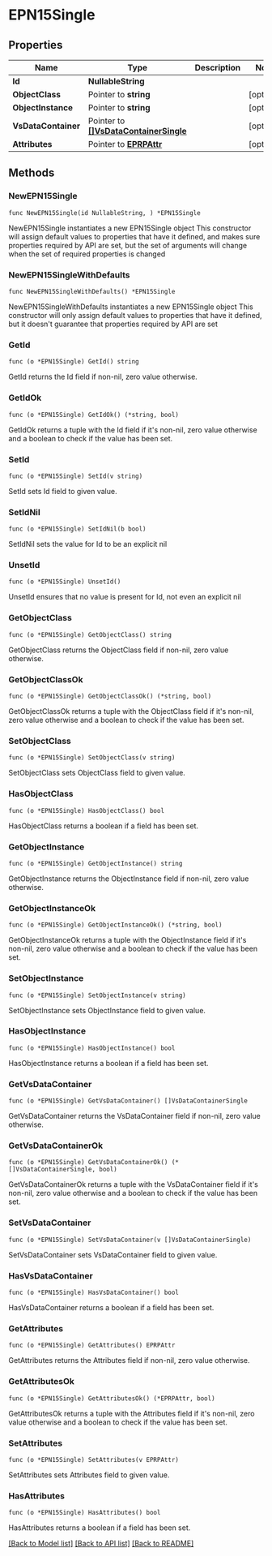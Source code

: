 # EPN15Single

## Properties

Name | Type | Description | Notes
------------ | ------------- | ------------- | -------------
**Id** | **NullableString** |  | 
**ObjectClass** | Pointer to **string** |  | [optional] 
**ObjectInstance** | Pointer to **string** |  | [optional] 
**VsDataContainer** | Pointer to [**[]VsDataContainerSingle**](VsDataContainerSingle.md) |  | [optional] 
**Attributes** | Pointer to [**EPRPAttr**](EP_RP-Attr.md) |  | [optional] 

## Methods

### NewEPN15Single

`func NewEPN15Single(id NullableString, ) *EPN15Single`

NewEPN15Single instantiates a new EPN15Single object
This constructor will assign default values to properties that have it defined,
and makes sure properties required by API are set, but the set of arguments
will change when the set of required properties is changed

### NewEPN15SingleWithDefaults

`func NewEPN15SingleWithDefaults() *EPN15Single`

NewEPN15SingleWithDefaults instantiates a new EPN15Single object
This constructor will only assign default values to properties that have it defined,
but it doesn't guarantee that properties required by API are set

### GetId

`func (o *EPN15Single) GetId() string`

GetId returns the Id field if non-nil, zero value otherwise.

### GetIdOk

`func (o *EPN15Single) GetIdOk() (*string, bool)`

GetIdOk returns a tuple with the Id field if it's non-nil, zero value otherwise
and a boolean to check if the value has been set.

### SetId

`func (o *EPN15Single) SetId(v string)`

SetId sets Id field to given value.


### SetIdNil

`func (o *EPN15Single) SetIdNil(b bool)`

 SetIdNil sets the value for Id to be an explicit nil

### UnsetId
`func (o *EPN15Single) UnsetId()`

UnsetId ensures that no value is present for Id, not even an explicit nil
### GetObjectClass

`func (o *EPN15Single) GetObjectClass() string`

GetObjectClass returns the ObjectClass field if non-nil, zero value otherwise.

### GetObjectClassOk

`func (o *EPN15Single) GetObjectClassOk() (*string, bool)`

GetObjectClassOk returns a tuple with the ObjectClass field if it's non-nil, zero value otherwise
and a boolean to check if the value has been set.

### SetObjectClass

`func (o *EPN15Single) SetObjectClass(v string)`

SetObjectClass sets ObjectClass field to given value.

### HasObjectClass

`func (o *EPN15Single) HasObjectClass() bool`

HasObjectClass returns a boolean if a field has been set.

### GetObjectInstance

`func (o *EPN15Single) GetObjectInstance() string`

GetObjectInstance returns the ObjectInstance field if non-nil, zero value otherwise.

### GetObjectInstanceOk

`func (o *EPN15Single) GetObjectInstanceOk() (*string, bool)`

GetObjectInstanceOk returns a tuple with the ObjectInstance field if it's non-nil, zero value otherwise
and a boolean to check if the value has been set.

### SetObjectInstance

`func (o *EPN15Single) SetObjectInstance(v string)`

SetObjectInstance sets ObjectInstance field to given value.

### HasObjectInstance

`func (o *EPN15Single) HasObjectInstance() bool`

HasObjectInstance returns a boolean if a field has been set.

### GetVsDataContainer

`func (o *EPN15Single) GetVsDataContainer() []VsDataContainerSingle`

GetVsDataContainer returns the VsDataContainer field if non-nil, zero value otherwise.

### GetVsDataContainerOk

`func (o *EPN15Single) GetVsDataContainerOk() (*[]VsDataContainerSingle, bool)`

GetVsDataContainerOk returns a tuple with the VsDataContainer field if it's non-nil, zero value otherwise
and a boolean to check if the value has been set.

### SetVsDataContainer

`func (o *EPN15Single) SetVsDataContainer(v []VsDataContainerSingle)`

SetVsDataContainer sets VsDataContainer field to given value.

### HasVsDataContainer

`func (o *EPN15Single) HasVsDataContainer() bool`

HasVsDataContainer returns a boolean if a field has been set.

### GetAttributes

`func (o *EPN15Single) GetAttributes() EPRPAttr`

GetAttributes returns the Attributes field if non-nil, zero value otherwise.

### GetAttributesOk

`func (o *EPN15Single) GetAttributesOk() (*EPRPAttr, bool)`

GetAttributesOk returns a tuple with the Attributes field if it's non-nil, zero value otherwise
and a boolean to check if the value has been set.

### SetAttributes

`func (o *EPN15Single) SetAttributes(v EPRPAttr)`

SetAttributes sets Attributes field to given value.

### HasAttributes

`func (o *EPN15Single) HasAttributes() bool`

HasAttributes returns a boolean if a field has been set.


[[Back to Model list]](../README.md#documentation-for-models) [[Back to API list]](../README.md#documentation-for-api-endpoints) [[Back to README]](../README.md)


